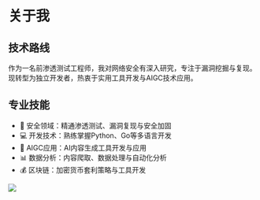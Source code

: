 # 关于我

## 技术路线
作为一名前渗透测试工程师，我对网络安全有深入研究，专注于漏洞挖掘与复现。现转型为独立开发者，热衷于实用工具开发与AIGC技术应用。

## 专业技能
- 🔐 安全领域：精通渗透测试、漏洞复现与安全加固
- 💻 开发技术：熟练掌握Python、Go等多语言开发
- 🤖 AIGC应用：AI内容生成工具开发与应用
- 📊 数据分析：内容爬取、数据处理与自动化分析
- 💰 区块链：加密货币套利策略与工具开发

<img src="https://github-readme-stats.vercel.app/api?username=NAXG&show_icons=true&theme=dracula" />